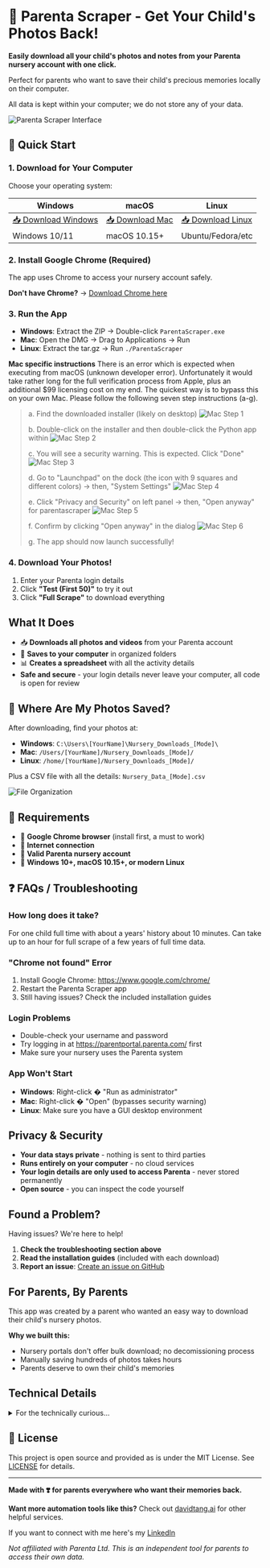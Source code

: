 # 📸 Parenta Scraper - Get Your Child's Photos Back!

**Easily download all your child's photos and notes from your Parenta nursery account with one click.**

Perfect for parents who want to save their child's precious memories locally on their computer.

All data is kept within your computer; we do not store any of your data.

![Parenta Scraper Interface](screenshots/main-interface.png)

## 🚀 Quick Start

### 1. Download for Your Computer
Choose your operating system:

| Windows | macOS | Linux |
|---------|-------|-------|
| [📥 Download Windows](../../releases/latest/download/ParentaScraper-Windows.zip) | [📥 Download Mac](../../releases/latest/download/ParentaScraper-Mac.dmg) | [📥 Download Linux](../../releases/latest/download/ParentaScraper-Linux.tar.gz) |
| Windows 10/11 | macOS 10.15+ | Ubuntu/Fedora/etc |

### 2. Install Google Chrome (Required)
The app uses Chrome to access your nursery account safely.

**Don't have Chrome?** → [Download Chrome here](https://www.google.com/chrome/)

### 3. Run the App
- **Windows**: Extract the ZIP → Double-click `ParentaScraper.exe`
- **Mac**: Open the DMG → Drag to Applications → Run
- **Linux**: Extract the tar.gz → Run `./ParentaScraper`

**Mac specific instructions** 
There is an error which is expected when executing from macOS (unknown developer error). Unfortunately it would take rather long for the full verification process from Apple, plus an additional $99 licensing cost on my end. The quickest way is to bypass this on your own Mac. Please follow the following seven step instructions (a-g).

   > a. Find the downloaded installer (likely on desktop)
   > ![Mac Step 1](screenshots/mac1.png)
   >
   > b. Double-click on the installer and then double-click the Python app within
   > ![Mac Step 2](screenshots/mac2.png)
   >
   > c. You will see a security warning. This is expected. Click "Done"
   > ![Mac Step 3](screenshots/mac3.png)
   >
   > d. Go to "Launchpad" on the dock (the icon with 9 squares and different colors) → then, "System Settings"
   > ![Mac Step 4](screenshots/mac4.png)
   >
   > e. Click "Privacy and Security" on left panel → then, "Open anyway" for parentascraper
   > ![Mac Step 5](screenshots/mac5.png)
   >
   > f. Confirm by clicking "Open anyway" in the dialog
   > ![Mac Step 6](screenshots/mac6.png)
   >
   > g. The app should now launch successfully!  

### 4. Download Your Photos!
1. Enter your Parenta login details
2. Click **"Test (First 50)"** to try it out
3. Click **"Full Scrape"** to download everything

## What It Does

- 📥 **Downloads all photos and videos** from your Parenta account
- 📁 **Saves to your computer** in organized folders
- 📊 **Creates a spreadsheet** with all the activity details
- **Safe and secure** - your login details never leave your computer, all code is open for review

## 📂 Where Are My Photos Saved?

After downloading, find your photos at:
- **Windows**: `C:\Users\[YourName]\Nursery_Downloads_[Mode]\`
- **Mac**: `/Users/[YourName]/Nursery_Downloads_[Mode]/`
- **Linux**: `/home/[YourName]/Nursery_Downloads_[Mode]/`

Plus a CSV file with all the details: `Nursery_Data_[Mode].csv`

![File Organization](screenshots/file-organisation.png)

## 📂 Requirements

-  **Google Chrome browser** (install first, a must to work)
-  **Internet connection**
-  **Valid Parenta nursery account**
-  **Windows 10+, macOS 10.15+, or modern Linux**

## ❓ FAQs / Troubleshooting

### How long does it take?   
For one child full time with about a years' history about 10 minutes. Can take up to an hour for full scrape of a few years of full time data.

### "Chrome not found" Error
1. Install Google Chrome: https://www.google.com/chrome/
2. Restart the Parenta Scraper app
3. Still having issues? Check the included installation guides

### Login Problems
- Double-check your username and password
- Try logging in at https://parentportal.parenta.com/ first
- Make sure your nursery uses the Parenta system

### App Won't Start
- **Windows**: Right-click � "Run as administrator"
- **Mac**: Right-click � "Open" (bypasses security warning)
- **Linux**: Make sure you have a GUI desktop environment

## Privacy & Security

- **Your data stays private** - nothing is sent to third parties
- **Runs entirely on your computer** - no cloud services
- **Your login details are only used to access Parenta** - never stored permanently
- **Open source** - you can inspect the code yourself

## Found a Problem?

Having issues? We're here to help!

1. **Check the troubleshooting section above**
2. **Read the installation guides** (included with each download)
3. **Report an issue**: [Create an issue on GitHub](../../issues/new)

## For Parents, By Parents

This app was created by a parent who wanted an easy way to download their child's nursery photos. 

**Why we built this:**
- Nursery portals don't offer bulk download; no decomissioning process
- Manually saving hundreds of photos takes hours
- Parents deserve to own their child's memories

## Technical Details

<details>
<summary>For the technically curious...</summary>

- Built with Python and CustomTkinter
- Uses Selenium WebDriver for nursery portal automation
- Parallel downloading for speed
- Cross-platform PyInstaller executables
- Automatic ChromeDriver management
- JavaScript-based data extraction for performance

</details>

## 📂 License

This project is open source and provided as is under the MIT License. See [LICENSE](LICENSE) for details.

---

**Made with ❣️ for parents everywhere who want their memories back.**

**Want more automation tools like this?** Check out [davidtang.ai](https://davidtang.ai) for other helpful services.  

If you want to connect with me here's my [LinkedIn](https://www.linkedin.com/in/drdavidtang)

*Not affiliated with Parenta Ltd. This is an independent tool for parents to access their own data.*
